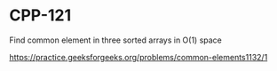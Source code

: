 # CPP-121
Find common element in three sorted arrays in O(1) space





https://practice.geeksforgeeks.org/problems/common-elements1132/1
